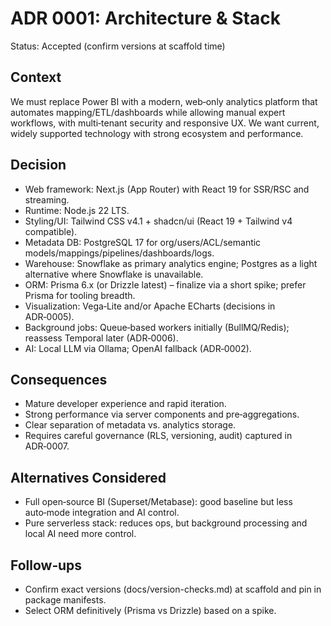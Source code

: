 # ADR 0001: Architecture & Stack

Status: Accepted (confirm versions at scaffold time)

## Context

We must replace Power BI with a modern, web‑only analytics platform that automates mapping/ETL/dashboards while allowing manual expert workflows, with multi‑tenant security and responsive UX. We want current, widely supported technology with strong ecosystem and performance.

## Decision

- Web framework: Next.js (App Router) with React 19 for SSR/RSC and streaming.
- Runtime: Node.js 22 LTS.
- Styling/UI: Tailwind CSS v4.1 + shadcn/ui (React 19 + Tailwind v4 compatible).
- Metadata DB: PostgreSQL 17 for org/users/ACL/semantic models/mappings/pipelines/dashboards/logs.
- Warehouse: Snowflake as primary analytics engine; Postgres as a light alternative where Snowflake is unavailable.
- ORM: Prisma 6.x (or Drizzle latest) – finalize via a short spike; prefer Prisma for tooling breadth.
- Visualization: Vega‑Lite and/or Apache ECharts (decisions in ADR‑0005).
- Background jobs: Queue‑based workers initially (BullMQ/Redis); reassess Temporal later (ADR‑0006).
- AI: Local LLM via Ollama; OpenAI fallback (ADR‑0002).

## Consequences

- Mature developer experience and rapid iteration.
- Strong performance via server components and pre‑aggregations.
- Clear separation of metadata vs. analytics storage.
- Requires careful governance (RLS, versioning, audit) captured in ADR‑0007.

## Alternatives Considered

- Full open‑source BI (Superset/Metabase): good baseline but less auto‑mode integration and AI control.
- Pure serverless stack: reduces ops, but background processing and local AI need more control.

## Follow‑ups

- Confirm exact versions (docs/version-checks.md) at scaffold and pin in package manifests.
- Select ORM definitively (Prisma vs Drizzle) based on a spike.

